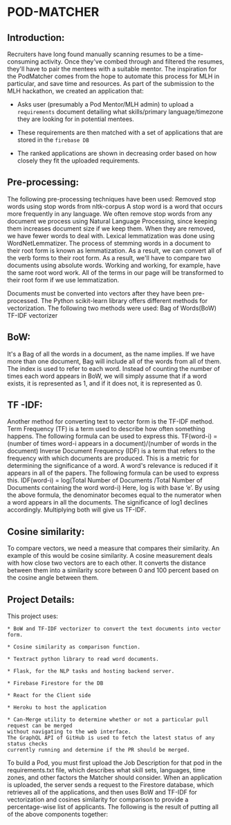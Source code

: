 # POD-MATCHER


## Introduction:
Recruiters have long found manually scanning resumes to be a time-consuming activity. Once they've combed through and filtered the resumes, they'll have to pair the mentees with a suitable mentor. The inspiration for the PodMatcher comes from the hope to automate this process for MLH in particular, and save time and resources. As part of the submission to the MLH hackathon, we created an application that:

* Asks user (presumably a Pod Mentor/MLH admin) to upload a ```requirements``` document detailing what skills/primary language/timezone they are looking for in potential mentees.

* These requirements are then matched with a set of applications that are stored in the ```firebase DB``` 

* The ranked applications are shown in decreasing order based on how closely they fit the uploaded requirements.

## Pre-processing:
The following pre-processing techniques have been used:
Removed stop words using stop words from nltk-corpus
A stop word is a word that occurs more frequently in any language. We often remove stop words from any document we process using Natural Language Processing, since keeping them increases document size if we keep them. When they are removed, we have fewer words to deal with.
Lexical lemmatization was done using WordNetLemmatizer.
The process of stemming words in a document to their root form is known as lemmatization. As a result, we can convert all of the verb forms to their root form. As a result, we'll have to compare two documents using absolute words. Working and working, for example, have the same root word work. All of the terms in our page will be transformed to their root form if we use lemmatization.

Documents must be converted into vectors after they have been pre-processed. The Python scikit-learn library offers different methods for vectorization. The following two methods were used: 
Bag of Words(BoW)
TF-IDF vectorizer

## BoW:
It's a Bag of all the words in a document, as the name implies. If we have more than one document, Bag will include all of the words from all of them. The index is used to refer to each word. Instead of counting the number of times each word appears in BoW, we will simply assume that if a word exists, it is represented as 1, and if it does not, it is represented as 0.

## TF -IDF:
Another method for converting text to vector form is the TF-IDF method.
Term Frequency (TF) is a term used to describe how often something happens. The following formula can be used to express this.
TF(word-i) = (number of times word-i appears in a document)/(number of words in the document) 
Inverse Document Frequency (IDF) is a term that refers to the frequency with which documents are produced. This is a metric for determining the significance of a word. A word's relevance is reduced if it appears in all of the papers. The following formula can be used to express this.
IDF(word-i) = log(Total Number of Documents /Total Number of Documents containing the word word-i)
Here, log is with base ‘e’. By using the above formula, the denominator becomes equal to the numerator when a word appears in all the documents. The significance of log1 declines accordingly. Multiplying both will give us TF-IDF.

## Cosine similarity:
To compare vectors, we need a measure that compares their similarity. An example of this would be cosine similarity. A cosine measurement deals with how close two vectors are to each other. It converts the distance between them into a similarity score between 0 and 100 percent based on the cosine angle between them.

## Project Details:
This project uses:

```
* BoW and TF-IDF vectorizer to convert the text documents into vector form. 

* Cosine similarity as comparison function.

* Textract python library to read word documents.

* Flask, for the NLP tasks and hosting backend server.

* Firebase Firestore for the DB

* React for the Client side

* Heroku to host the application

* Can-Merge utility to determine whether or not a particular pull request can be merged 
without navigating to the web interface. 
The GraphQL API of GitHub is used to fetch the latest status of any status checks 
currently running and determine if the PR should be merged.

```

To build a Pod, you must first upload the Job Description for that pod in the requirements.txt file, which describes what skill sets, languages, time zones, and other factors the Matcher should consider. When an application is uploaded, the server sends a request to the Firestore database, which retrieves all of the applications, and then uses BoW and TF-IDF for vectorization and cosines similarity for comparison to provide a percentage-wise list of applicants.
The following is the result of putting all of the above components together:


